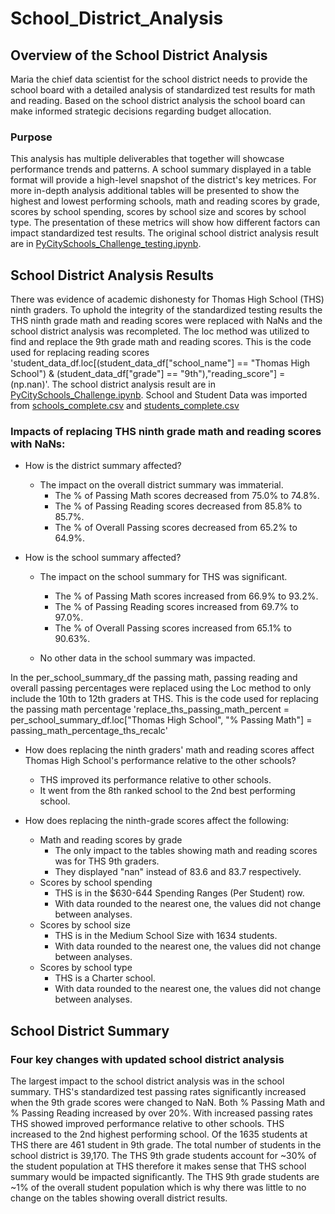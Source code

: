 # School_District_Analysis

## Overview of the School District Analysis
Maria the chief data scientist for the school district needs to provide the school board with a detailed analysis of standardized test results for math and reading.
Based on the school district analysis the school board can make informed strategic decisions regarding budget allocation. 

### Purpose
This analysis has multiple deliverables that together will showcase performance trends and patterns.
A school summary displayed in a table format will provide a high-level snapshot of the district's key metrices.
For more in-depth analysis additional tables will be presented to show the highest and lowest performing schools, math and reading scores by grade, scores by school spending, scores by school size and scores by school type.
The presentation of these metrics will show how different factors can impact standardized test results.
The original school district analysis result are in [PyCitySchools_Challenge_testing.ipynb](PyCitySchools_Challenge_testing.ipynb).

## School District Analysis Results
There was evidence of academic dishonesty for Thomas High School (THS) ninth graders.
To uphold the integrity of the standardized testing results the THS ninth grade math and reading scores were replaced with NaNs and the school district analysis was recompleted.
The loc method was utilized to find and replace the 9th grade math and reading scores. 
This is the code used for replacing reading scores 'student_data_df.loc[(student_data_df["school_name"] == "Thomas High School") & (student_data_df["grade"] == "9th"),"reading_score"] = (np.nan)'.
The school district analysis result are in [PyCitySchools_Challenge.ipynb](PyCitySchools_Challenge.ipynb).
School and Student Data was imported from [schools_complete.csv](Resources/schools_complete.csv) and [students_complete.csv](Resources/students_complete.csv)


### Impacts of replacing THS ninth grade math and reading scores with NaNs:
- How is the district summary affected?
	* The impact on the overall district summary was immaterial.	
		- The % of Passing Math scores decreased from 75.0% to 74.8%. 
		- The % of Passing Reading scores decreased from 85.8% to 85.7%. 
		- The % of Overall Passing scores decreased from 65.2% to 64.9%. 

- How is the school summary affected?
	* The impact on the school summary for THS was significant.	
		- The % of Passing Math scores increased from 66.9% to 93.2%. 
		- The % of Passing Reading scores increased from 69.7% to 97.0%. 
		- The % of Overall Passing scores increased from 65.1% to 90.63%.

	* No other data in the school summary was impacted. 
	
In the per_school_summary_df the passing math, passing reading and overall passing percentages were replaced using the Loc method to only include the 10th to 12th graders at THS.
This is the code used for replacing the passing math percentage 'replace_ths_passing_math_percent = per_school_summary_df.loc["Thomas High School", "% Passing Math"] = passing_math_percentage_ths_recalc'


- How does replacing the ninth graders' math and reading scores affect Thomas High School's performance relative to the other schools?
	* THS improved its performance relative to other schools.
	* It went from the 8th ranked school to the 2nd best performing school.


- How does replacing the ninth-grade scores affect the following:
	* Math and reading scores by grade
		- The only impact to the tables showing math and reading scores was for THS 9th graders.
	  	- They displayed "nan" instead of 83.6 and 83.7 respectively.
	* Scores by school spending
		- THS is in the $630-644 Spending Ranges (Per Student) row.
		- With data rounded to the nearest one, the values did not change between analyses.
	* Scores by school size
		- THS is in the Medium School Size with 1634 students.
		- With data rounded to the nearest one, the values did not change between analyses.
	* Scores by school type
		- THS is a Charter school.
		- With data rounded to the nearest one, the values did not change between analyses.

## School District Summary

### Four key changes with updated school district analysis
The largest impact to the school district analysis was in the school summary.
THS's standardized test passing rates significantly increased when the 9th grade scores were changed to NaN.
Both % Passing Math and % Passing Reading increased by over 20%.
With increased passing rates THS showed improved performance relative to other schools.
THS increased to the 2nd highest performing school.
Of the 1635 students at THS there are 461 student in 9th grade.
The total number of students in the school district is 39,170.
The THS 9th grade students account for ~30% of the student population at THS therefore it makes sense that THS school summary would be impacted significantly.
The THS 9th grade students are ~1% of the overall student population which is why there was little to no change on the tables showing overall district results.
